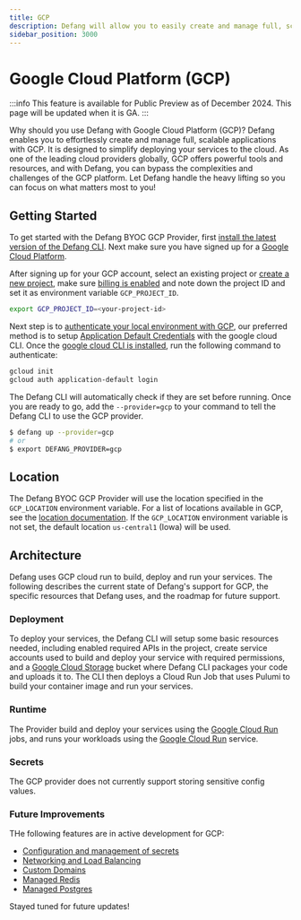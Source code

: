 ```yaml
---
title: GCP
description: Defang will allow you to easily create and manage full, scalable applications with GCP.
sidebar_position: 3000
---
```


# Google Cloud Platform (GCP)

:::info
This feature is available for Public Preview as of December 2024. This page will be updated when it is GA.
:::

Why should you use Defang with Google Cloud Platform (GCP)? Defang enables you to effortlessly create and manage full, scalable applications with GCP. It is designed to simplify deploying your services to the cloud. As one of the leading cloud providers globally, GCP offers powerful tools and resources, and with Defang, you can bypass the complexities and challenges of the GCP platform. Let Defang handle the heavy lifting so you can focus on what matters most to you!

## Getting Started
To get started with the Defang BYOC GCP Provider, first [install the latest version of the Defang CLI](../getting-started#authenticate-with-defang). Next make sure you have signed up for a [Google Cloud Platform](https://cloud.google.com/).

After signing up for your GCP account, select an existing project or [create a new project](https://developers.google.com/workspace/guides/create-project), make sure [billing is enabled](https://cloud.google.com/billing/docs/how-to/modify-project) and note down the project ID and set it as environment variable `GCP_PROJECT_ID`.

```bash
export GCP_PROJECT_ID=<your-project-id>
```

Next step is to [authenticate your local environment with GCP](https://cloud.google.com/docs/authentication), our preferred method is to setup [Application Default Credentials](https://cloud.google.com/docs/authentication/provide-credentials-adc) with the google cloud CLI. Once the [google cloud CLI is installed](https://cloud.google.com/sdk/docs/install), run the following command to authenticate:

```bash
gcloud init
gcloud auth application-default login
```

The Defang CLI will automatically check if they are set before running. Once you are ready to go, add the `--provider=gcp` to your command to tell the Defang CLI to use the GCP provider.

```bash
$ defang up --provider=gcp
# or
$ export DEFANG_PROVIDER=gcp
```

## Location

The Defang BYOC GCP Provider will use the location specified in the `GCP_LOCATION` environment variable. For a list of locations available in GCP, see the [location documentation](https://cloud.google.com/about/locations). If the `GCP_LOCATION` environment variable is not set, the default location `us-central1` (Iowa) will be used.

## Architecture

Defang uses GCP cloud run to build, deploy and run your services. The following describes the current state of Defang's support for GCP, the specific resources that Defang uses, and the roadmap for future support.

### Deployment

To deploy your services, the Defang CLI will setup some basic resources needed, including enabled required APIs in the project, create service accounts used to build and deploy your service with required permissions, and a [Google Cloud Storage](https://cloud.google.com/storage) bucket where Defang CLI packages your code and uploads it to. The CLI then deploys a Cloud Run Job that uses Pulumi to build your container image and run your services.

### Runtime

The Provider build and deploy your services using the [Google Cloud Run](https://cloud.google.com/run) jobs, and runs your workloads using the [Google Cloud Run](https://cloud.google.com/run) service.

### Secrets

The GCP provider does not currently support storing sensitive config values.

### Future Improvements

THe following features are in active development for GCP:
- [Configuration and management of secrets](/docs/concepts//configuration.md)
- [Networking and Load Balancing](/docs/concepts//networking.mdx)
- [Custom Domains](/docs/concepts//domains.mdx)
- [Managed Redis](/docs/concepts//managed-storage/managed-redis.md)
- [Managed Postgres](/docs/concepts/managed-storage/managed-postgres.md)

Stayed tuned for future updates!
